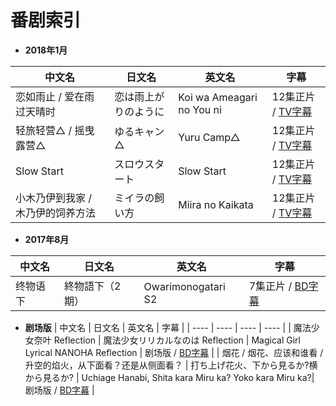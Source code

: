 # 番剧索引

- **2018年1月**

| 中文名 | 日文名 | 英文名 | 字幕 |
| ---- | ---- | ---- | ---- |
| 恋如雨止 / 爱在雨过天晴时 | 恋は雨上がりのように | Koi wa Ameagari no You ni | 12集正片 / [TV字幕](https://github.com/Nekomoekissaten-SUB/Koi-wa-Ameagari-no-You-ni) |
| 轻旅轻营△ / 摇曳露营△ | ゆるキャン△ | Yuru Camp△ |  12集正片 / [TV字幕](https://github.com/Nekomoekissaten-SUB/Yuru-Camp) |
| Slow Start | スロウスタート | Slow Start |  12集正片 / [TV字幕](https://github.com/Nekomoekissaten-SUB/Slow-Start) |
| 小木乃伊到我家 / 木乃伊的饲养方法 | ミイラの飼い方 | Miira no Kaikata | 12集正片 / [TV字幕](https://github.com/Nekomoekissaten-SUB/Miira-no-Kaikata) |

- **2017年8月**

| 中文名 | 日文名 | 英文名 | 字幕 |
| ---- | ---- | ---- |  ---- |
| 终物语 下 | 終物語下（2期） | Owarimonogatari S2 | 7集正片 / [BD字幕](https://github.com/Nekomoekissaten-SUB/Owarimonogatari-S2) |

- **剧场版**
| 中文名 | 日文名 | 英文名 | 字幕 |
| ---- | ---- | ---- |  ---- |
| 魔法少女奈叶 Reflection | 魔法少女リリカルなのは Reflection | Magical Girl Lyrical NANOHA Reflection | 剧场版 / [BD字幕](https://github.com/Nekomoekissaten-SUB/Magical-Girl-Lyrical-NANOHA-Reflection) |
| 烟花 / 烟花、应该和谁看 / 升空的焰火，从下面看？还是从侧面看？ | 打ち上げ花火、下から見るか?横から見るか? | Uchiage Hanabi, Shita kara Miru ka? Yoko kara Miru ka?| 剧场版 / [BD字幕](https://github.com/Nekomoekissaten-SUB/Uchiage-Hanabi) |